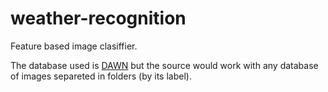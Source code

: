 # weather-recognition
Feature based image clasiffier.

The database used is [DAWN](https://data.mendeley.com/datasets/766ygrbt8y/3) but the source would work with any database of images separeted in folders (by its label).
